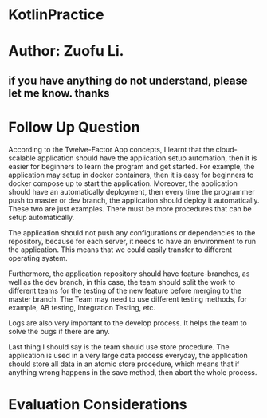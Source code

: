 # KotlinPractice
# Author: Zuofu Li.  
## if you have anything do not understand, please let me know. thanks   
  
# Follow Up Question   
According to the Twelve-Factor App concepts, I learnt that the cloud-scalable application should have the application setup automation, then it is easier for beginners to learn the program and get started. For example, the application may setup in docker containers, then it is easy for beginners to docker compose up to start the application. Moreover, the application should have an automatically deployment, then every time the programmer push to master or dev branch, the application should deploy it automatically. These two are just examples. There must be more procedures that can be setup automatically.   

The application should not push any configurations or dependencies to the repository, because for each server, it needs to have an environment to run the application. This means that we could easily transfer to different operating system.   

Furthermore, the application repository should have feature-branches, as well as the dev branch, in this case, the team should split the work to different teams for the testing of the new feature before merging to the master branch. The Team may need to use different testing methods, for example, AB testing, Integration Testing, etc.   

Logs are also very important to the develop process. It helps the team to solve the bugs if there are any.    

Last thing I should say is the team should use store procedure. The application is used in a very large data process everyday, the application should store all data in an atomic store procedure, which means that if anything wrong happens in the save method, then abort the whole process.    

# Evaluation Considerations  
